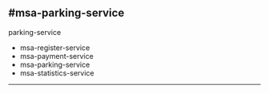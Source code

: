 #msa-parking-service
---
parking-service
- msa-register-service
- msa-payment-service
- msa-parking-service
- msa-statistics-service
---